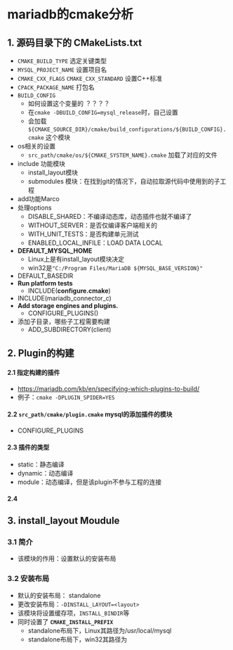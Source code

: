 # mariadb的cmake分析

## 1. 源码目录下的 CMakeLists.txt

- `CMAKE_BUILD_TYPE` 选定关键类型
- `MYSQL_PROJECT_NAME` 设置项目名
- `CMAKE_CXX_FLAGS` `CMAKE_CXX_STANDARD`    设置C++标准
- `CPACK_PACKAGE_NAME` 打包名
- `BUILD_CONFIG`
  - 如何设置这个变量的 ？？？？
  - 在`cmake -DBUILD_CONFIG=mysql_release`时，自己设置
  - 会加载`${CMAKE_SOURCE_DIR}/cmake/build_configurations/${BUILD_CONFIG}.cmake` 这个模块
- os相关的设置
  - `src_path/cmake/os/${CMAKE_SYSTEM_NAME}.cmake` 加载了对应的文件
- include 功能模块
  - install_layout模块
  - submodules 模块：在找到git的情况下，自动拉取源代码中使用到的子工程
- add功能Marco
- 处理options
  - DISABLE_SHARED：不编译动态库，动态插件也就不编译了
  - WITHOUT_SERVER：是否仅编译客户端相关的
  - WITH_UNIT_TESTS：是否构建单元测试
  - ENABLED_LOCAL_INFILE：LOAD DATA LOCAL
- **DEFAULT_MYSQL_HOME**
  - Linux上是有install_layout模块决定
  - win32是`"C:/Program Files/MariaDB ${MYSQL_BASE_VERSION}"`
- DEFAULT_BASEDIR
- **Run platform tests**
  - INCLUDE(**configure.cmake**)
- INCLUDE(mariadb_connector_c)
- **Add storage engines and plugins.**
  - CONFIGURE_PLUGINS()
- 添加子目录，哪些子工程需要构建
  - ADD_SUBDIRECTORY(client)


## 2. Plugin的构建

#### 2.1 指定构建的插件

- <https://mariadb.com/kb/en/specifying-which-plugins-to-build/>
- 例子：`cmake -DPLUGIN_SPIDER=YES`

#### 2.2 `src_path/cmake/plugin.cmake` mysql的添加插件的模块

- CONFIGURE_PLUGINS

#### 2.3 插件的类型

- static：静态编译
- dynamic：动态编译
- module：动态编译，但是该plugin不参与工程的连接

#### 2.4

## 3. install_layout Moudule

### 3.1 简介

- 该模块的作用：设置默认的安装布局

### 3.2 安装布局

- 默认的安装布局： standalone
- 更改安装布局：`-DINSTALL_LAYOUT=<layout>`
- 该模块将设置缓存项，`INSTALL_BINDIR`等
- 同时设置了 **`CMAKE_INSTALL_PREFIX`**
  - standalone布局下，Linux其路径为/usr/local/mysql
  - standalone布局下，win32其路径为